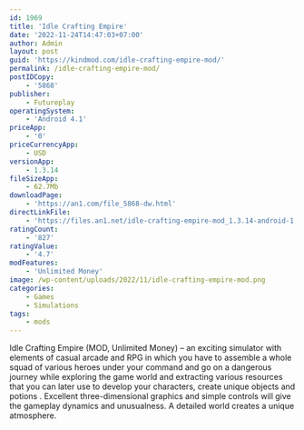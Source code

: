 ```yaml
---
id: 1969
title: 'Idle Crafting Empire'
date: '2022-11-24T14:47:03+07:00'
author: Admin
layout: post
guid: 'https://kindmod.com/idle-crafting-empire-mod/'
permalink: /idle-crafting-empire-mod/
postIDCopy:
    - '5868'
publisher:
    - Futureplay
operatingSystem:
    - 'Android 4.1'
priceApp:
    - '0'
priceCurrencyApp:
    - USD
versionApp:
    - 1.3.14
fileSizeApp:
    - 62.7Mb
downloadPage:
    - 'https://an1.com/file_5868-dw.html'
directLinkFile:
    - 'https://files.an1.net/idle-crafting-empire-mod_1.3.14-android-1.com.apk'
ratingCount:
    - '827'
ratingValue:
    - '4.7'
modFeatures:
    - 'Unlimited Money'
image: /wp-content/uploads/2022/11/idle-crafting-empire-mod.png
categories:
    - Games
    - Simulations
tags:
    - mods
---
```


Idle Crafting Empire (MOD, Unlimited Money) – an exciting simulator with elements of casual arcade and RPG in which you have to assemble a whole squad of various heroes under your command and go on a dangerous journey while exploring the game world and extracting various resources that you can later use to develop your characters, create unique objects and potions . Excellent three-dimensional graphics and simple controls will give the gameplay dynamics and unusualness. A detailed world creates a unique atmosphere.